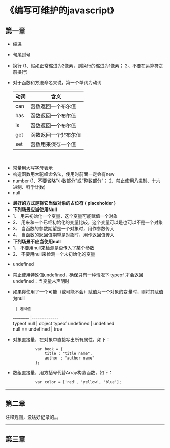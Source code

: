 《编写可维护的javascript》
======


## 第一章

- 缩进
- 句尾封号
- 换行 (1、假如正常缩进为2像素，则换行的缩进为1像素； 2、不要在运算符之前换行)
- 对于函数和方法命名来说，第一个单词为动词
    
   动词     | 含义               
   -------- |-------------       
   can      | 函数返回一个布尔值  
   has      | 函数返回一个布尔值  
   is       | 函数返回一个布尔值 
   get      | 函数返回一个非布尔值 
   set      | 函数用来保存一个值  
   
- 常量用大写字母表示
- 构造函数用大驼峰命名法，使用时前面一定会有new
- number (1、不要省略“小数部分”或“整数部分”； 2、禁止使用八进制、十六进制、科学计数)
- null
 + **最好的方式是将它当做对象的占位符 ( placeholder )**
 + **下列场景应当使用Null**
 +   1、 用来初始化一个变量，这个变量可能赋值一个对象
 +   2、 用来和一个已经初始化的变量比较，这个变量可以是也可以不是一个对象
 +   3、 当函数的参数期望是一个对象时，用作参数传入
 +   4、 当函数的返回值期望是对象时，用作返回值传入
 + **下列场景不应当使用null**
 +   1、 不要用null来检测是否传入了某个参数
 +   2、 不要用null来检测一个未初始化的变量
- undefined
 + 禁止使用特殊值undefined，确保只有一种情况下 typeof 才会返回undefined：当变量未声明时
 + 如果你使用了一个可能（或可能不会）赋值为一个对象的变量时，则将其赋值为null

        | 返回值               
   -------- |-------------       
   typeof null      | object
   typeof undefined      | undefined  
   null == undefined      | true

- 对象直接量，在对象中直接写出所有属性，如下：

                var book = {
                    title : "title name",
                    author : "author name"
                };
                
- 数组直接量，用方括号代替Array构造函数，如下：

                var color = ['red', 'yellow', 'blue'];



---
## 第二章


注释规则，没啥好记录的。。



---
## 第三章

